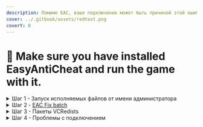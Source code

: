 ```yaml
---
description: Помимо EAC, ваше подключение может быть причиной этой ошибки.
cover: ../.gitbook/assets/redtext.png
coverY: 0
---
```


# 🔘 Make sure you have installed EasyAntiCheat and run the game with it.

<details>

<summary>Шаг 1 - Запуск исполняемых файлов от имени администратора</summary>

Попробуйте запустить `BattleBitEAC.exe` или `EasyAntiCheat.exe` (расположены в папке с игрой) от имени администратора.

1. Нажмите ПКМ по игре, затем "Управление" и "Просмотреть локальные файлы".

<img src="../.gitbook/assets/browse.png" alt="" data-size="original">

2. Нажмите ПКМ по исполняемому файлу, затем "Запуск от имени администратора".

<img src="../.gitbook/assets/runasadmin.png" alt="" data-size="original">

</details>

<details>

<summary>Шаг 2 - <a href="https://github.com/livingflore/BattleBitEACFix/releases">EAC Fix batch</a></summary>

1. Перейдите на [страницу релизов](https://github.com/livingflore/BattleBitEACFix/releases).
2. Скачайте `BattleBitEACFix.bat`.
3. Запустите его. Если SmartScreen предотвратит запуск файла, нажмите "Подробнее" и "Выполнить в любом случае".
4. После того, как скрипт закончит работу, вы должны увидеть текст как показано ниже. Нажмите Y, чтобы перезагрузить компьютер.

<img src="../.gitbook/assets/batchoutput.png" alt="" data-size="original">

</details>

<details>

<summary>Шаг 3 -  Пакеты VCRedists</summary>

Убедитесь, что **оба** пакета VCRedist установлены правильно - [x86](https://aka.ms/vs/17/release/vc\_redist.x86.exe) и [x64](https://aka.ms/vs/17/release/vc\_redist.x64.exe). Когда вы запустите установщик, вы должны увидеть 3 кнопки - "Исправить", "Удалить" и "Закрыть". Если вы их не наблюдаете - продолжайте установку.

<img src="../.gitbook/assets/vcredistx64.png" alt="" data-size="original"><img src="../.gitbook/assets/vcredistx86.png" alt="" data-size="original">

</details>

<details>

<summary>Шаг 4 - Проблемы с подключением</summary>

Эта проблема так же может возникнуть, если у вас нестабильное подключение / Steam лежит / вы не можете подключиться к серверам EAC или серверам BattleBit.

1. Проверьте, включен ли у вас режим "Не в сети" в Steam.
2. Выключите защиту от вирусов и файрвол если вы используете сторонний антивирус (Касперский, Аваст и т.д.).
3. Попробуйте раздать мобильный интернет чтобы проверить, исчезнет ли эта проблема. Если у вас нет мобильного интернета или возможности его раздать, перейдите к следующему шагу.
4. Используйте любой **приватный** VPN или [Cloudflare WARP](https://install.appcenter.ms/orgs/cloudflare/apps/1.1.1.1-windows-1/distribution\_groups/release).

</details>
